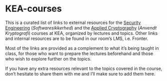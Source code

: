 # KEA-courses

This is a curated list of links to external resources for the [Security Engineering](./Security-Engineering) (_Softwaresikkerhed_) and the [Applied Cryptography](./Applied-Cryptography) (_Anvendt Kryptografi_) courses at KEA, organized by lectures and topics.
Other links and internal resources are to be found in our room’s LMS, i.e. Fronter.

Most of the links are provided as a complement to what it’s being taught in class, for those who want to prepare the lectures beforehand and those who wish to explore further on the topics.

If you have any extra resources relevant to the topics covered in the course, don’t hesitate to share them with me and I’ll make sure to add them here.
